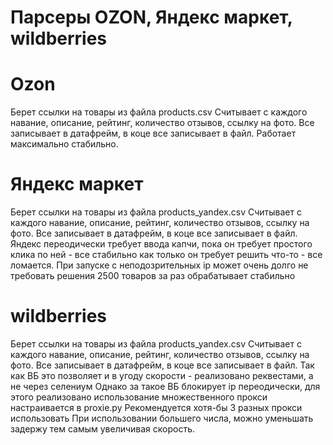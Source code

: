 # Парсеры OZON, Яндекс маркет, wildberries

# Ozon
Берет ссылки на товары из файла products.csv
Считывает с каждого навание, описание, рейтинг, количество отзывов, ссылку на фото.
Все записывает в датафрейм, в коце все записывает в файл.
Работает максимально стабильно.

# Яндекс маркет
Берет ссылки на товары из файла products_yandex.csv
Считывает с каждого навание, описание, рейтинг, количество отзывов, ссылку на фото.
Все записывает в датафрейм, в коце все записывает в файл.
Яндекс переодически требует ввода капчи, пока он требует простого клика по ней - все стабильно
как только он требует решить что-то - все ломается.
При запуске с неподозрительных ip может очень долго не требовать решения
2500 товаров за раз обрабатывает стабильно

# wildberries
Берет ссылки на товары из файла products_yandex.csv
Считывает с каждого навание, описание, рейтинг, количество отзывов, ссылку на фото.
Все записывает в датафрейм, в коце все записывает в файл.
Так как ВБ это позволяет и в угоду скорости - реализовано реквестами, а не через селениум
Однако за такое ВБ блокирует ip переодически, для этого реализовано использование множественного прокси
настраивается в proxie.py
Рекомендуется хотя-бы 3 разных прокси использовать
При использовании большего числа, можно уменьшать задержу тем самым увеличивая скорость.
